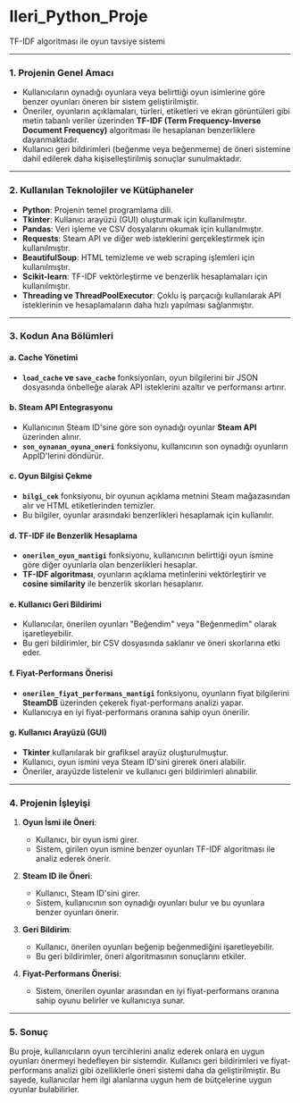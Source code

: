 # Ileri_Python_Proje
TF-IDF algoritması ile oyun tavsiye sistemi

---

### 1. **Projenin Genel Amacı**
- Kullanıcıların oynadığı oyunlara veya belirttiği oyun isimlerine göre benzer oyunları öneren bir sistem geliştirilmiştir.
- Öneriler, oyunların açıklamaları, türleri, etiketleri ve ekran görüntüleri gibi metin tabanlı veriler üzerinden **TF-IDF (Term Frequency-Inverse Document Frequency)** algoritması ile hesaplanan benzerliklere dayanmaktadır.
- Kullanıcı geri bildirimleri (beğenme veya beğenmeme) de öneri sistemine dahil edilerek daha kişiselleştirilmiş sonuçlar sunulmaktadır.

---

### 2. **Kullanılan Teknolojiler ve Kütüphaneler**
- **Python**: Projenin temel programlama dili.
- **Tkinter**: Kullanıcı arayüzü (GUI) oluşturmak için kullanılmıştır.
- **Pandas**: Veri işleme ve CSV dosyalarını okumak için kullanılmıştır.
- **Requests**: Steam API ve diğer web isteklerini gerçekleştirmek için kullanılmıştır.
- **BeautifulSoup**: HTML temizleme ve web scraping işlemleri için kullanılmıştır.
- **Scikit-learn**: TF-IDF vektörleştirme ve benzerlik hesaplamaları için kullanılmıştır.
- **Threading ve ThreadPoolExecutor**: Çoklu iş parçacığı kullanılarak API isteklerinin ve hesaplamaların daha hızlı yapılması sağlanmıştır.

---

### 3. **Kodun Ana Bölümleri**

#### a. **Cache Yönetimi**
- **`load_cache` ve `save_cache`** fonksiyonları, oyun bilgilerini bir JSON dosyasında önbelleğe alarak API isteklerini azaltır ve performansı artırır.

#### b. **Steam API Entegrasyonu**
- Kullanıcının Steam ID'sine göre son oynadığı oyunlar **Steam API** üzerinden alınır.
- **`son_oynanan_oyuna_oneri`** fonksiyonu, kullanıcının son oynadığı oyunların AppID'lerini döndürür.

#### c. **Oyun Bilgisi Çekme**
- **`bilgi_cek`** fonksiyonu, bir oyunun açıklama metnini Steam mağazasından alır ve HTML etiketlerinden temizler.
- Bu bilgiler, oyunlar arasındaki benzerlikleri hesaplamak için kullanılır.

#### d. **TF-IDF ile Benzerlik Hesaplama**
- **`onerilen_oyun_mantigi`** fonksiyonu, kullanıcının belirttiği oyun ismine göre diğer oyunlarla olan benzerlikleri hesaplar.
- **TF-IDF algoritması**, oyunların açıklama metinlerini vektörleştirir ve **cosine similarity** ile benzerlik skorları hesaplanır.

#### e. **Kullanıcı Geri Bildirimi**
- Kullanıcılar, önerilen oyunları "Beğendim" veya "Beğenmedim" olarak işaretleyebilir.
- Bu geri bildirimler, bir CSV dosyasında saklanır ve öneri skorlarına etki eder.

#### f. **Fiyat-Performans Önerisi**
- **`onerilen_fiyat_performans_mantigi`** fonksiyonu, oyunların fiyat bilgilerini **SteamDB** üzerinden çekerek fiyat-performans analizi yapar.
- Kullanıcıya en iyi fiyat-performans oranına sahip oyun önerilir.

#### g. **Kullanıcı Arayüzü (GUI)**
- **Tkinter** kullanılarak bir grafiksel arayüz oluşturulmuştur.
- Kullanıcı, oyun ismini veya Steam ID'sini girerek öneri alabilir.
- Öneriler, arayüzde listelenir ve kullanıcı geri bildirimleri alınabilir.

---

### 4. **Projenin İşleyişi**
1. **Oyun İsmi ile Öneri**:
   - Kullanıcı, bir oyun ismi girer.
   - Sistem, girilen oyun ismine benzer oyunları TF-IDF algoritması ile analiz ederek önerir.

2. **Steam ID ile Öneri**:
   - Kullanıcı, Steam ID'sini girer.
   - Sistem, kullanıcının son oynadığı oyunları bulur ve bu oyunlara benzer oyunları önerir.

3. **Geri Bildirim**:
   - Kullanıcı, önerilen oyunları beğenip beğenmediğini işaretleyebilir.
   - Bu geri bildirimler, öneri algoritmasının sonuçlarını etkiler.

4. **Fiyat-Performans Önerisi**:
   - Sistem, önerilen oyunlar arasından en iyi fiyat-performans oranına sahip oyunu belirler ve kullanıcıya sunar.

---

### 5. **Sonuç**
Bu proje, kullanıcıların oyun tercihlerini analiz ederek onlara en uygun oyunları önermeyi hedefleyen bir sistemdir. Kullanıcı geri bildirimleri ve fiyat-performans analizi gibi özelliklerle öneri sistemi daha da geliştirilmiştir. Bu sayede, kullanıcılar hem ilgi alanlarına uygun hem de bütçelerine uygun oyunlar bulabilirler.
